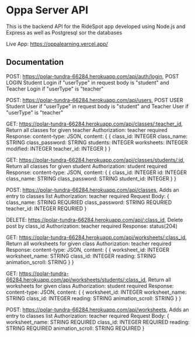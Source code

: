 # Oppa Server API

This is the backend API for the RideSpot app developed using Node.js and Express as well as Postgresql sor the databases

Live App: https://oppalearning.vercel.app/

## Documentation
POST: https://polar-tundra-66284.herokuapp.com/api/auth/login,
POST LOGIN
Student Login if "userType" in request body is "student" and Teacher Login if "userType" is "teacher"


POST: https://polar-tundra-66284.herokuapp.com/api/users,
POST USER
Student User if "userType" in request body is "student" and Teacher User if "userType" is "teacher"


GET: https://polar-tundra-66284.herokuapp.com/api/classes/:teacher_id,
Return all classes for given teacher
Authorization: teacher required
Response: content-type: JSON, content: 
{
    {
        class_id: INTEGER
        class_name: STRING
        class_password: STRING
        students: INTEGER
        worksheets: INTEGER
        modified: INTEGER
        teacher_id: INTEGER
    }
}


GET: https://polar-tundra-66284.herokuapp.com/api/classes/students/:id,
Return all classes for given student
Authorization: student required
Response: content-type: JSON, content: 
{
    {
        class_id: INTEGER
        id: INTEGER
        class_name: STRING
        class_password: STRING
        student_id: INTEGER
    }
}


POST: https://polar-tundra-66284.herokuapp.com/api/classes,
Adds an entry to classes list
Authorization: teacher required
Request Body: 
{
        class_name: STRING REQURIED
        class_password: STRING REQURIED
        teacher_id: INTEGER REQURIED
}


DELETE: https://polar-tundra-66284.herokuapp.com/api/:class_id,
Delete post by class_id
Authorization: teacher required
Response: status(204)


GET: https://polar-tundra-66284.herokuapp.com/api/worksheets/:class_id,
Return all worksheets for given class
Authorization: teacher required
Response: content-type: JSON, content: 
{
    {
        worksheet_id: INTEGER
        worksheet_name: STRING
        class_id: INTEGER
        reading: STRING
        animation_scroll: STRING
    }
}


GET: https://polar-tundra-66284.herokuapp.com/api/worksheets/students/:class_id,
Return all worksheets for given class
Authorization: student required
Response: content-type: JSON, content: 
{
    {
        worksheet_id: INTEGER
        worksheet_name: STRING
        class_id: INTEGER
        reading: STRING
        animation_scroll: STRING
    }
}


POST: https://polar-tundra-66284.herokuapp.com/api/worksheets,
Adds an entry to classes list
Authorization: teacher required
Request Body: 
{
        worksheet_name: STRING REQUIRED
        class_id: INTEGER REQUIRED
        reading: STRING REQUIRED
        animation_scroll: STRING REQUIRED
}
